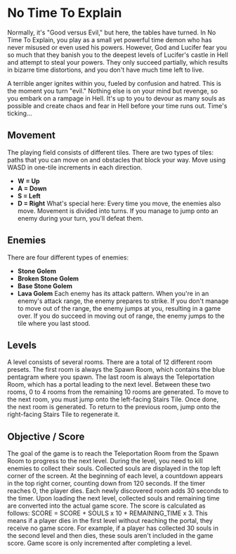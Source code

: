 # No Time To Explain

Normally, it's "Good versus Evil," but here, the tables have turned. In No Time To Explain, you play as a small yet powerful time demon who has never misused or even used his powers. However, God and Lucifer fear you so much that they banish you to the deepest levels of Lucifer's castle in Hell and attempt to steal your powers. They only succeed partially, which results in bizarre time distortions, and you don't have much time left to live.

A terrible anger ignites within you, fueled by confusion and hatred. This is the moment you turn "evil." Nothing else is on your mind but revenge, so you embark on a rampage in Hell. It's up to you to devour as many souls as possible and create chaos and fear in Hell before your time runs out. Time's ticking…

## Movement
The playing field consists of different tiles. There are two types of tiles: paths that you can move on and obstacles that block your way.
Move using WASD in one-tile increments in each direction.
- **W = Up**
- **A = Down**
- **S = Left**
- **D = Right**
What's special here: Every time you move, the enemies also move. Movement is divided into turns. If you manage to jump onto an enemy during your turn, you'll defeat them.

## Enemies
There are four different types of enemies:
- **Stone Golem**
- **Broken Stone Golem**
- **Base Stone Golem**
- **Lava Golem**
Each enemy has its attack pattern. When you're in an enemy's attack range, the enemy prepares to strike. If you don't manage to move out of the range, the enemy jumps at you, resulting in a game over. If you do succeed in moving out of range, the enemy jumps to the tile where you last stood.

## Levels
A level consists of several rooms. There are a total of 12 different room presets.
The first room is always the Spawn Room, which contains the blue pentagram where you spawn. The last room is always the Teleportation Room, which has a portal leading to the next level.
Between these two rooms, 0 to 4 rooms from the remaining 10 rooms are generated.
To move to the next room, you must jump onto the left-facing Stairs Tile. Once done, the next room is generated. To return to the previous room, jump onto the right-facing Stairs Tile to regenerate it.

## Objective / Score
The goal of the game is to reach the Teleportation Room from the Spawn Room to progress to the next level. During the level, you need to kill enemies to collect their souls. Collected souls are displayed in the top left corner of the screen.
At the beginning of each level, a countdown appears in the top right corner, counting down from 120 seconds. If the timer reaches 0, the player dies. Each newly discovered room adds 30 seconds to the timer. Upon loading the next level, collected souls and remaining time are converted into the actual game score.
The score is calculated as follows: SCORE = SCORE + SOULS x 10 + REMAINING_TIME x 3. 
This means if a player dies in the first level without reaching the portal, they receive no game score. For example, if a player has collected 30 souls in the second level and then dies, these souls aren't included in the game score. Game score is only incremented after completing a level.
